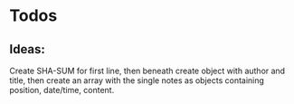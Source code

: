 # Todos

## Ideas: 

Create SHA-SUM for first line, then beneath create object with author and title, then create an array with the single notes as objects containing position, date/time, content. 